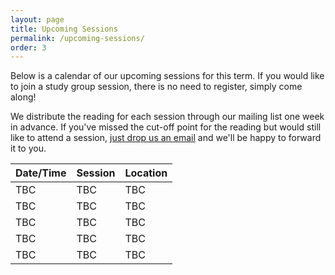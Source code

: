 ```yaml
---
layout: page
title: Upcoming Sessions
permalink: /upcoming-sessions/
order: 3
---
```


Below is a calendar of our upcoming sessions for this term. If you would like to join a study group session, there is no need to register, simply come along!

We distribute the reading for each session through our mailing list one week in advance. If you've missed the cut-off point for the reading but would still like to attend a session, [just drop us an email](mailto:avantgardestudygroup@gmail.com) and we'll be happy to forward it to you.


| Date/Time | Session | Location |
|-----------|---------|----------|
| TBC       | TBC     | TBC      |
| TBC       | TBC     | TBC      |
| TBC       | TBC     | TBC      |
| TBC       | TBC     | TBC      |
| TBC       | TBC     | TBC      |
